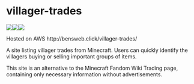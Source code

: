 # villager-trades

<img src="https://img.shields.io/badge/React-20232A?style=for-the-badge&logo=react&logoColor=61DAFB"/><img src="https://img.shields.io/badge/Bootstrap-563D7C?style=for-the-badge&logo=bootstrap&logoColor=white"/><img src="https://img.shields.io/badge/CSS3-1572B6?style=for-the-badge&logo=css3&logoColor=white"/><br>

<p>
Hosted on AWS http://bensweb.click/villager-trades/
</p>
<p>
A site listing villager trades from Minecraft. Users can quickly identify the villagers buying or selling important groups of items.
</p>
<p>
This site is an alternative to the Minecraft Fandom Wiki Trading page, containing only necessary information without advertisements.
</p>
